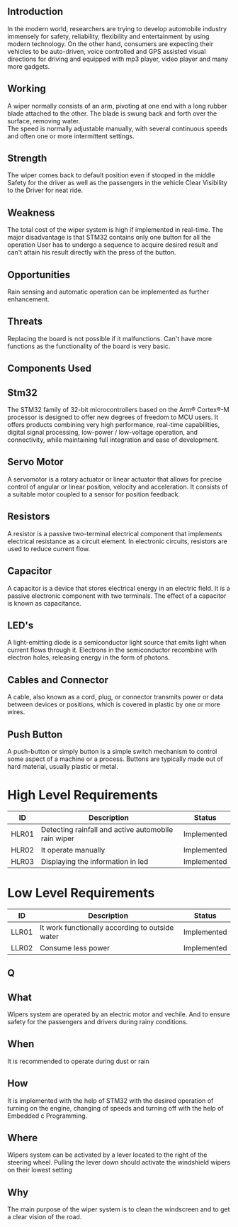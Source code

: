 ## Introduction
In  the  modern  world,  researchers  are  trying  to  develop automobile  industry  immensely  for  safety,  reliability, flexibility and entertainment by using modern technology.
On the other  hand, consumers  are expecting their vehicles to  be auto-driven,  voice  controlled  and  GPS  assisted  visual directions  for driving  and equipped  with mp3  player,  video player  and  many  more  gadgets. 
      
## Working      
A  wiper  normally consists  of an  arm,  pivoting  at one  end  with a  long rubber blade attached to the other. 
The blade is swung back and forth over  the  surface,  removing  water.  
The  speed  is  normally adjustable manually, with several continuous speeds and often one or more intermittent settings.

## Strength
The wiper comes back to default position even if stooped in the middle
Safety for the driver as well as the passengers in the vehicle
Clear Visibility to the Driver for neat ride.

## Weakness
The total cost of the wiper system is high if implemented in real-time.
The major disadvantage is that STM32 contains only one button for all the operation
User has to undergo a sequence to acquire desired result and can't attain his result directly with the press of the button.

## Opportunities
Rain sensing and automatic operation can be implemented as further enhancement.

## Threats
Replacing the board is not possible if it malfunctions.
Can't have more functions as the functionality of the board is very basic.


## Components Used

## Stm32
The STM32 family of 32-bit microcontrollers based on the Arm® Cortex®-M processor is designed to offer new degrees of freedom to MCU users. It offers products combining very high performance, real-time capabilities, digital signal processing, low-power / low-voltage operation, and connectivity, while maintaining full integration and ease of development.

## Servo Motor
A servomotor is a rotary actuator or linear actuator that allows for precise control of angular or linear position, velocity and acceleration. It consists of a suitable motor coupled to a sensor for position feedback.

## Resistors
A resistor is a passive two-terminal electrical component that implements electrical resistance as a circuit element. In electronic circuits, resistors are used to reduce current flow.

## Capacitor
A capacitor is a device that stores electrical energy in an electric field. It is a passive electronic component with two terminals. The effect of a capacitor is known as capacitance.

## LED's
A light-emitting diode is a semiconductor light source that emits light when current flows through it. Electrons in the semiconductor recombine with electron holes, releasing energy in the form of photons.

## Cables and Connector
A cable, also known as a cord, plug, or connector transmits power or data between devices or positions, which is covered in plastic by one or more wires.

## Push Button
A push-button or simply button is a simple switch mechanism to control some aspect of a machine or a process. Buttons are typically made out of hard material, usually plastic or metal.

# High Level Requirements

| ID | Description | Status |
|----|--------------|-------|
| HLR01 | Detecting rainfall and active automobile rain wiper | Implemented |
| HLR02 | It operate manually | Implemented |
| HLR03 | Displaying the information in led | Implemented |

# Low Level Requirements

| ID | Description | Status |
|----|--------------|--------|
| LLR01 | It work functionally according to outside water | Implemented |
| LLR02 | Consume less power | Implemented |

## Q

## What
Wipers system are operated by an electric motor and vechile. And to ensure safety for the passengers and drivers during rainy conditions.

## When
It is recommended to operate during dust or rain

## How
It is implemented with the help of STM32 with the desired operation of turning on the engine, changing of speeds and turning off with the help of Embedded c Programming.     

## Where
Wipers system can be activated by a lever located to the right of the steering wheel. Pulling the lever down should activate the windshield wipers on their lowest setting

## Why
The main purpose of the wiper system is to clean the windscreen and to get a clear vision of the road.


     
